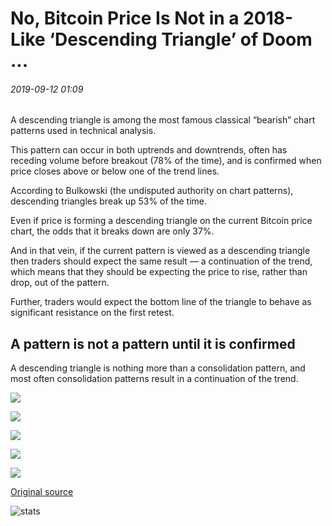 # No, Bitcoin Price Is Not in a 2018-Like ‘Descending Triangle’ of Doom ...

###### 2019-09-12 01:09

A descending triangle is among the most famous classical “bearish” chart patterns used in technical analysis.

This pattern can occur in both uptrends and downtrends, often has receding volume before breakout (78% of the time), and is confirmed when price closes above or below one of the trend lines.

According to Bulkowski (the undisputed authority on chart patterns), descending triangles break up 53% of the time.

Even if price is forming a descending triangle on the current Bitcoin price chart, the odds that it breaks down are only 37%.

And in that vein, if the current pattern is viewed as a descending triangle then traders should expect the same result — a continuation of the trend, which means that they should be expecting the price to rise, rather than drop, out of the pattern.

Further, traders would expect the bottom line of the triangle to behave as significant resistance on the first retest.

## A pattern is not a pattern until it is confirmed

A descending triangle is nothing more than a consolidation pattern, and most often consolidation patterns result in a continuation of the trend.

![](https://s3.cointelegraph.com/storage/uploads/view/011204bb2d315d61bfce162a66f0e4e7.png)

![](https://s3.cointelegraph.com/storage/uploads/view/468860cfa593f139e2e30f791607a715.png)

![](https://s3.cointelegraph.com/storage/uploads/view/e30eb7e118bfc43b9c6cbc8edbdbdb17.png)

![](https://s3.cointelegraph.com/storage/uploads/view/2ffc3debd6669bd74efd09cf17cff475.png)

![](https://s3.cointelegraph.com/storage/uploads/view/4e23b8c3e85a768fb3d57ea40c4deac3.png)

[Original source](https://cointelegraph.com/news/no-bitcoin-price-is-not-in-a-2018-like-descending-triangle-of-doom)

![stats](https://c.statcounter.com/11760860/0/a89fa40b/1/ "stats")